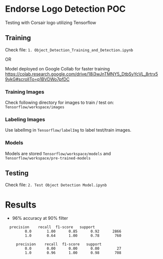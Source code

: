 # Endorse Logo Detection POC

Testing with Corsair logo utilizing Tensorflow

## Training

Check file:
`1. Object_Detection_Training_and_Detection.ipynb`

OR

Model deployed on Google Collab for faster training
https://colab.research.google.com/drive/18i3wJnTMNY5_DtbSyYcVL_8rtrx59ykG#scrollTo=p1BVDWo7pfDC

### Training Images

Check following directory for images to train / test on: `Tensorflow/workspace/images`

### Labeling Images

Use labelImg in `Tensorflow/labelImg` to label test/train images.

### Models

Models are stored `Tensorflow/workspace/models` and `Tensorflow/workspace/pre-trained-models`

## Testing

Check file: 
`2. Test Object Detection Model.ipynb`

# Results
 
* 96% accuracy at 90% filter

```
  precision    recall  f1-score   support
         0.0       1.00      0.85      0.92      2866
         1.0       0.64      1.00      0.78       760

     precision    recall  f1-score   support
         0.0       0.00      0.00      0.00        27
         1.0       0.96      1.00      0.98       708
```